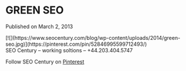 # GREEN SEO

Published on March 2, 2013

<div>[![](https://www.seocentury.com/blog/wp-content/uploads/2014/green-seo.jpg)](https://pinterest.com/pin/52846995599712493/)</div><div>SEO Century – working soltions – <https://www.seocentury.com> +44.203.404.5747

Follow SEO Century on [Pinterest](https://pinterest.com/seocentury)

</div>
